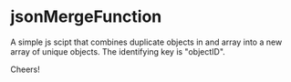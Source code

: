 # jsonMergeFunction

A simple js scipt that combines duplicate objects in and array into a new array of unique objects. The identifying key is "objectID". 

Cheers!
